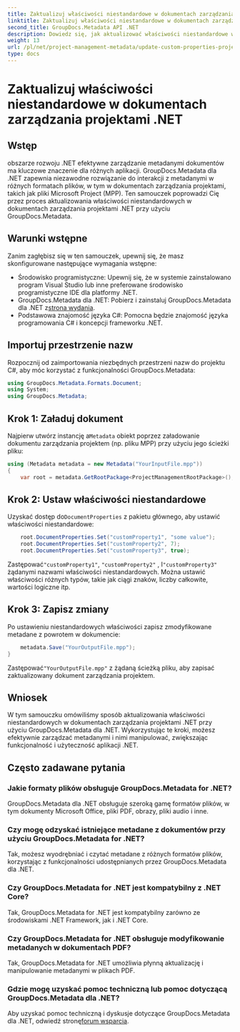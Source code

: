 ```yaml
---
title: Zaktualizuj właściwości niestandardowe w dokumentach zarządzania projektami .NET
linktitle: Zaktualizuj właściwości niestandardowe w dokumentach zarządzania projektami .NET
second_title: GroupDocs.Metadata API .NET
description: Dowiedz się, jak aktualizować właściwości niestandardowe w dokumentach zarządzania projektami .NET przy użyciu GroupDocs.Metadata dla .NET. Usprawnij zarządzanie metadanymi w swoich aplikacjach.
weight: 13
url: /pl/net/project-management-metadata/update-custom-properties-project-management-documents/
type: docs
---
```

# Zaktualizuj właściwości niestandardowe w dokumentach zarządzania projektami .NET

## Wstęp
obszarze rozwoju .NET efektywne zarządzanie metadanymi dokumentów ma kluczowe znaczenie dla różnych aplikacji. GroupDocs.Metadata dla .NET zapewnia niezawodne rozwiązanie do interakcji z metadanymi w różnych formatach plików, w tym w dokumentach zarządzania projektami, takich jak pliki Microsoft Project (MPP). Ten samouczek poprowadzi Cię przez proces aktualizowania właściwości niestandardowych w dokumentach zarządzania projektami .NET przy użyciu GroupDocs.Metadata.
## Warunki wstępne
Zanim zagłębisz się w ten samouczek, upewnij się, że masz skonfigurowane następujące wymagania wstępne:
- Środowisko programistyczne: Upewnij się, że w systemie zainstalowano program Visual Studio lub inne preferowane środowisko programistyczne IDE dla platformy .NET.
-  GroupDocs.Metadata dla .NET: Pobierz i zainstaluj GroupDocs.Metadata dla .NET z[strona wydania](https://releases.groupdocs.com/metadata/net/).
- Podstawowa znajomość języka C#: Pomocna będzie znajomość języka programowania C# i koncepcji frameworku .NET.

## Importuj przestrzenie nazw
Rozpocznij od zaimportowania niezbędnych przestrzeni nazw do projektu C#, aby móc korzystać z funkcjonalności GroupDocs.Metadata:
```csharp
using GroupDocs.Metadata.Formats.Document;
using System;
using GroupDocs.Metadata;
```
## Krok 1: Załaduj dokument
 Najpierw utwórz instancję a`Metadata` obiekt poprzez załadowanie dokumentu zarządzania projektem (np. pliku MPP) przy użyciu jego ścieżki pliku:
```csharp
using (Metadata metadata = new Metadata("YourInputFile.mpp"))
{
    var root = metadata.GetRootPackage<ProjectManagementRootPackage>();
```
## Krok 2: Ustaw właściwości niestandardowe
 Uzyskać dostęp do`DocumentProperties` z pakietu głównego, aby ustawić właściwości niestandardowe:
```csharp
    root.DocumentProperties.Set("customProperty1", "some value");
    root.DocumentProperties.Set("customProperty2", 7);
    root.DocumentProperties.Set("customProperty3", true);
```
 Zastępować`"customProperty1"`, `"customProperty2"` , I`"customProperty3"` żądanymi nazwami właściwości niestandardowych. Można ustawić właściwości różnych typów, takie jak ciągi znaków, liczby całkowite, wartości logiczne itp.
## Krok 3: Zapisz zmiany
Po ustawieniu niestandardowych właściwości zapisz zmodyfikowane metadane z powrotem w dokumencie:
```csharp
    metadata.Save("YourOutputFile.mpp");
}
```
 Zastępować`"YourOutputFile.mpp"` z żądaną ścieżką pliku, aby zapisać zaktualizowany dokument zarządzania projektem.

## Wniosek
W tym samouczku omówiliśmy sposób aktualizowania właściwości niestandardowych w dokumentach zarządzania projektami .NET przy użyciu GroupDocs.Metadata dla .NET. Wykorzystując te kroki, możesz efektywnie zarządzać metadanymi i nimi manipulować, zwiększając funkcjonalność i użyteczność aplikacji .NET.

## Często zadawane pytania
### Jakie formaty plików obsługuje GroupDocs.Metadata for .NET?
GroupDocs.Metadata dla .NET obsługuje szeroką gamę formatów plików, w tym dokumenty Microsoft Office, pliki PDF, obrazy, pliki audio i inne.
### Czy mogę odzyskać istniejące metadane z dokumentów przy użyciu GroupDocs.Metadata for .NET?
Tak, możesz wyodrębniać i czytać metadane z różnych formatów plików, korzystając z funkcjonalności udostępnianych przez GroupDocs.Metadata dla .NET.
### Czy GroupDocs.Metadata for .NET jest kompatybilny z .NET Core?
Tak, GroupDocs.Metadata for .NET jest kompatybilny zarówno ze środowiskami .NET Framework, jak i .NET Core.
### Czy GroupDocs.Metadata for .NET obsługuje modyfikowanie metadanych w dokumentach PDF?
Tak, GroupDocs.Metadata for .NET umożliwia płynną aktualizację i manipulowanie metadanymi w plikach PDF.
### Gdzie mogę uzyskać pomoc techniczną lub pomoc dotyczącą GroupDocs.Metadata dla .NET?
 Aby uzyskać pomoc techniczną i dyskusje dotyczące GroupDocs.Metadata dla .NET, odwiedź stronę[forum wsparcia](https://forum.groupdocs.com/c/metadata/14).